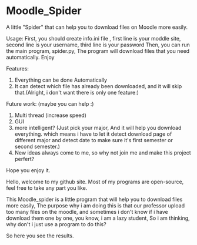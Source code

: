 # Moodle_Spider
A little "Spider" that can help you to download files on Moodle more easily.

Usage: 
First, you should create info.ini file , first line is your moddle site, second line is your username, third line is your password
Then, you can run the main program, spider.py, The program will download files that you need automatically. Enjoy

Features:

1. Everything can be done Automatically
2. It can detect which file has already been downloaded, and it will skip that.(Alright, i don't want there is only one feature:)

Future work:  (maybe you can help :)

1. Multi thread (increase speed)
2. GUI
3. more intelligent? (Just pick your major, And it will help you download everything. which means i have to let it detect download
page of different major and detect date to make sure it's first semester or second semester.)
4. New ideas always come to me, so why not join me and make this project perfert?

Hope you enjoy it.


Hello, welcome to my github site.
Most of my programs are open-source, feel free to take any part you like.

This Moodle_spider is a little program that will help you to download files more easily, The purpose why i am doing this is that 
our professor upload too many files on the moodle, and sometimes i don't know if i have download them one by one, you know, i am a
lazy student, So i am thinking, why don't i just use a program to do this? 

So here you see the results.
